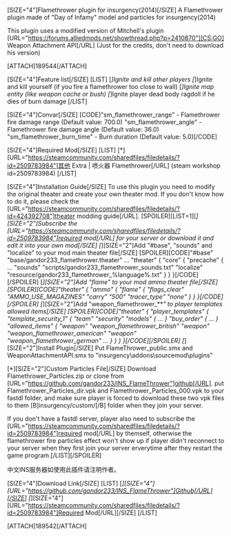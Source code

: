 [SIZE="4"]Flamethrower plugin for insurgency(2014)[/SIZE]
A Flamethrower plugin made of "Day of Infamy" model and particles for insurgency(2014)

This plugin uses a modified version of Mitchell's plugin [URL="https://forums.alliedmods.net/showthread.php?p=2410870"][CS:GO] Weapon Attachment API[/URL]
(Just for the credits, don't need to download his version)

[ATTACH]189544[/ATTACH]

[SIZE="4"]Feature list[/SIZE]
[LIST]
[*]Ignite and kill other players
[*]Ignite and kill yourself (if you fire a flamethrower too close to wall)
[*]Ignite map entity (like weapon cache or bush)
[*]Ignite player dead body ragdoll if he dies of burn damage
[/LIST]

[SIZE="4"]Convar[/SIZE]
[CODE]"sm_flamethrower_range" - Flamethrower fire damage range (Default value: 700.0)
"sm_flamethrower_angle" - Flamethrower fire damage angle (Default value: 36.0)
"sm_flamethrower_burn_time" - Burn duration (Default value: 5.0)[/CODE]

[SIZE="4"]Required Mod[/SIZE]
[LIST]
[*][URL="https://steamcommunity.com/sharedfiles/filedetails/?id=2509783984"]其他 Extra | 喷火器 Flamethrower[/URL] (steam workshop id=2509783984)
[/LIST]

[SIZE="4"]Installation Guide[/SIZE]
To use this plugin you need to modify the original theater and create your own theater mod.
If you don't know how to do it, please check the [URL="https://steamcommunity.com/sharedfiles/filedetails/?id=424392708"]theater modding guide[/URL].
[SPOILER][LIST=1][*][SIZE="2"]Subscribe the [URL="https://steamcommunity.com/sharedfiles/filedetails/?id=2509783984"]required mod[/URL] for your server or download it and edit it into your own mod[/SIZE]
[*][SIZE="2"]Add "#base", "sounds" and "localize" to your mod main theater file[/SIZE]
[SPOILER][CODE]"#base" "base/gandor233_flamethrower.theater"
...
"theater"
{
    "core"
    {
        "precache"
        {
            ...
            "sounds"      "scripts/gandor233_flamethrower_sounds.txt"
            "localize"    "resource/gandor233_flamethrower_%language%.txt"
        }
    }
}[/CODE][/SPOILER]
[*][SIZE="2"]Add "flame" to your mod ammo theater file[/SIZE]
[SPOILER][CODE]"theater"
{
    "ammo"
    {
        "flame"
        {
            "flags_clear"    "AMMO_USE_MAGAZINES"
            "carry"          "500"
            "tracer_type"    "none"
        }
    }
}[/CODE][/SPOILER]
[*][SIZE="2"]Add "weapon_flamethrower_***" to player templates allowed items[/SIZE]
[SPOILER][CODE]"theater"
{
    "player_templates"
    {
        "template_security_1"
        {
            "team"    "security"
            "models"
            {
                ...
            }
            "buy_order"
            {
                ...
            }
            "allowed_items"
            {
                "weapon"    "weapon_flamethrower_british"
                "weapon"    "weapon_flamethrower_american"
                "weapon"    "weapon_flamethrower_german"
                ...
            }
        }
    }
}[/CODE][/SPOILER]
[*][SIZE="2"]Install Plugin[/SIZE]
Put FlameThrower_public.smx and WeaponAttachmentAPI.smx to "insurgency\addons\sourcemod\plugins\"


[*][SIZE="2"]Custom Particles File[/SIZE]
Download Flamethrower_Particles.zip or clone from [URL="https://github.com/gandor233/INS_FlameThrower"]github[/URL]. put Flamethrower_Particles_dir.vpk and Flamethrower_Particles_000.vpk to your fastdl folder, and make sure player is forced to download these two vpk files to them [B]insurgency/custom/[/B] folder when they join your server.

If you don't have a fastdl server, player also need to subscribe the [URL="https://steamcommunity.com/sharedfiles/filedetails/?id=2509783984"]required mod[/URL] by themself, otherwise the flamethrower fire particles effect won't show up if player didn't reconnect to your server when they first join your server erverytime after they restart the game program.[/LIST][/SPOILER]

中文INS服务器如使用此插件请注明作者。

[SIZE="4"]Download Link[/SIZE]
[LIST]
[*][SIZE="4"][URL="https://github.com/gandor233/INS_FlameThrower"]Github[/URL][/SIZE]
[*][SIZE="4"][URL="https://steamcommunity.com/sharedfiles/filedetails/?id=2509783984"]Required Mod[/URL][/SIZE]
[/LIST]

[ATTACH]189542[/ATTACH]
